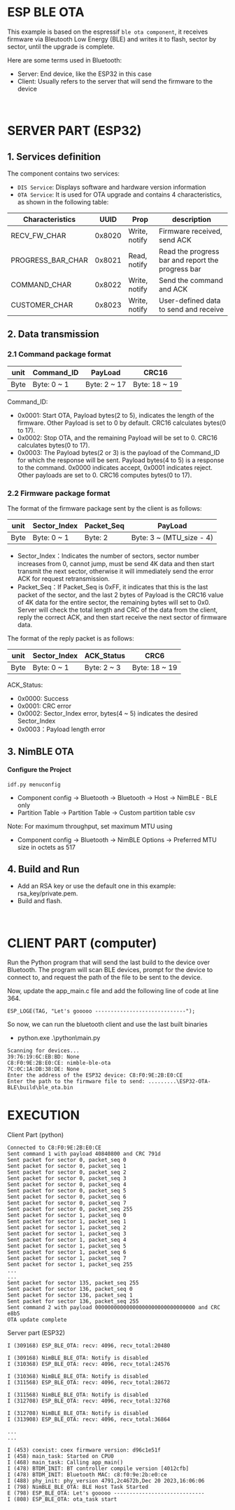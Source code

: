 # ESP BLE OTA

This example is based on the espressif ``ble ota component``, it receives firmware via Bleutooth Low Energy (BLE) and writes it to flash, sector by sector, until the upgrade is complete.

Here are some terms used in Bluetooth:
- Server: End device, like the ESP32 in this case
- Client: Usually refers to the server that will send the firmware to the device

<br/>

# SERVER PART (ESP32)

## 1. Services definition

The component contains two services:

- `DIS Service`: Displays software and hardware version information
- `OTA Service`: It is used for OTA upgrade and contains 4 characteristics, as shown in the following table:

|  Characteristics   | UUID  |  Prop   | description  |
|  ----  | ----  |  ----  | ----  |
|  RECV_FW_CHAR | 0x8020 | Write, notify  | Firmware received, send ACK |
|  PROGRESS_BAR_CHAR  | 0x8021 | Read, notify  | Read the progress bar and report the progress bar |
|  COMMAND_CHAR  | 0x8022 | Write, notify  | Send the command and ACK |
|  CUSTOMER_CHAR  | 0x8023 | Write, notify  | User-defined data to send and receive |

## 2. Data transmission

### 2.1 Command package format

|  unit   | Command_ID  |  PayLoad   | CRC16  |
|  ----  | ----  |  ----  | ----  |
|  Byte | Byte: 0 ~ 1 | Byte: 2 ~ 17  | Byte: 18 ~ 19 |

Command_ID:

- 0x0001: Start OTA, Payload bytes(2 to 5), indicates the length of the firmware. Other Payload is set to 0 by default. CRC16 calculates bytes(0 to 17).
- 0x0002: Stop OTA, and the remaining Payload will be set to 0. CRC16 calculates bytes(0 to 17).
- 0x0003: The Payload bytes(2 or 3) is the payload of the Command_ID for which the response will be sent. Payload bytes(4 to 5) is a response to the command. 0x0000 indicates accept, 0x0001 indicates reject. Other payloads are set to 0. CRC16 computes bytes(0 to 17).

### 2.2 Firmware package format

The format of the firmware package sent by the client is as follows:

|  unit   | Sector_Index  |  Packet_Seq   | PayLoad  |
|  ----  | ----  |  ----  | ----  |
|  Byte | Byte: 0 ~ 1 | Byte: 2  | Byte: 3 ~ (MTU_size - 4) |

- Sector_Index：Indicates the number of sectors, sector number increases from 0, cannot jump, must be send 4K data and then start transmit the next sector, otherwise it will immediately send the error ACK for request retransmission.
- Packet_Seq：If Packet_Seq is 0xFF, it indicates that this is the last packet of the sector, and the last 2 bytes of Payload is the CRC16 value of 4K data for the entire sector, the remaining bytes will set to 0x0. Server will check the total length and CRC of the data from the client, reply the correct ACK, and then start receive the next sector of firmware data.

The format of the reply packet is as follows:

|  unit   | Sector_Index  |  ACK_Status   | CRC6  |
|  ----  | ----  |  ----  | ----  |
|  Byte | Byte: 0 ~ 1 | Byte: 2 ~ 3  | Byte: 18 ~ 19 |

ACK_Status:

- 0x0000: Success
- 0x0001: CRC error
- 0x0002: Sector_Index error, bytes(4 ~ 5) indicates the desired Sector_Index
- 0x0003：Payload length error

## 3. NimBLE OTA

#### Configure the Project

`idf.py menuconfig`

- Component config → Bluetooth → Bluetooth → Host → NimBLE - BLE only
- Partition Table -> Partition Table -> Custom partition table csv

Note: For maximum throughput, set maximum MTU using

- Component config → Bluetooth → NimBLE Options → Preferred MTU size in octets as 517

## 4. Build and Run

- Add an RSA key or use the default one in this example: rsa_key/private.pem.
- Build and flash.

<br/>

# CLIENT PART (computer)

Run the Python program that will send the last build to the device over Bluetooth. The program will scan BLE devices, prompt for the device to connect to, and request the path of the file to be sent to the device.

Now, update the app_main.c file and add the following line of code at line 364.
```
ESP_LOGE(TAG, "Let's gooooo -----------------------------");
```


So now, we can run the bluetooth client and use the last built binaries

- python.exe .\python\main.py

```
Scanning for devices...
39:76:19:6C:EB:BD: None
C8:F0:9E:2B:E0:CE: nimble-ble-ota
7C:0C:1A:DB:38:DE: None
Enter the address of the ESP32 device: C8:F0:9E:2B:E0:CE
Enter the path to the firmware file to send: .........\ESP32-OTA-BLE\build\ble_ota.bin
```

# EXECUTION

Client Part (python)
```
Connected to C8:F0:9E:2B:E0:CE
Sent command 1 with payload 40840800 and CRC 791d
Sent packet for sector 0, packet_seq 0
Sent packet for sector 0, packet_seq 1
Sent packet for sector 0, packet_seq 2
Sent packet for sector 0, packet_seq 3
Sent packet for sector 0, packet_seq 4
Sent packet for sector 0, packet_seq 5
Sent packet for sector 0, packet_seq 6
Sent packet for sector 0, packet_seq 7
Sent packet for sector 0, packet_seq 255
Sent packet for sector 1, packet_seq 0
Sent packet for sector 1, packet_seq 1
Sent packet for sector 1, packet_seq 2
Sent packet for sector 1, packet_seq 3
Sent packet for sector 1, packet_seq 4
Sent packet for sector 1, packet_seq 5
Sent packet for sector 1, packet_seq 6
Sent packet for sector 1, packet_seq 7
Sent packet for sector 1, packet_seq 255
...
...
Sent packet for sector 135, packet_seq 255
Sent packet for sector 136, packet_seq 0
Sent packet for sector 136, packet_seq 1
Sent packet for sector 136, packet_seq 255
Sent command 2 with payload 00000000000000000000000000000000 and CRC e8b5
OTA update complete
```

Server part (ESP32)
```
I (309168) ESP_BLE_OTA: recv: 4096, recv_total:20480

I (309168) NimBLE_BLE_OTA: Notify is disabled
I (310368) ESP_BLE_OTA: recv: 4096, recv_total:24576

I (310368) NimBLE_BLE_OTA: Notify is disabled
I (311568) ESP_BLE_OTA: recv: 4096, recv_total:28672

I (311568) NimBLE_BLE_OTA: Notify is disabled
I (312708) ESP_BLE_OTA: recv: 4096, recv_total:32768

I (312708) NimBLE_BLE_OTA: Notify is disabled
I (313908) ESP_BLE_OTA: recv: 4096, recv_total:36864

...
...

I (453) coexist: coex firmware version: d96c1e51f
I (458) main_task: Started on CPU0
I (468) main_task: Calling app_main()
I (478) BTDM_INIT: BT controller compile version [4012cfb]
I (478) BTDM_INIT: Bluetooth MAC: c8:f0:9e:2b:e0:ce
I (488) phy_init: phy_version 4791,2c4672b,Dec 20 2023,16:06:06
I (798) NimBLE_BLE_OTA: BLE Host Task Started
E (798) ESP_BLE_OTA: Let's gooooo -----------------------------
I (808) ESP_BLE_OTA: ota_task start
```



